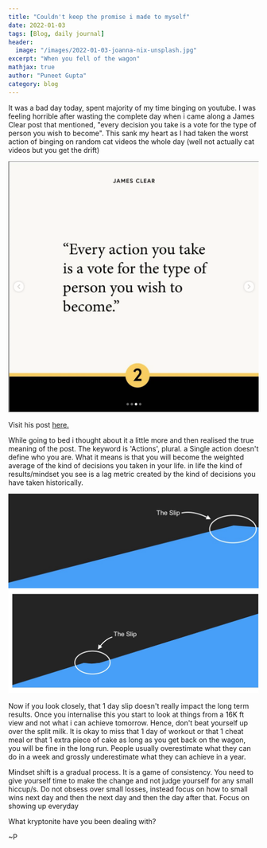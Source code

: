 ```yaml
---
title: "Couldn't keep the promise i made to myself"
date: 2022-01-03
tags: [Blog, daily journal]
header:
  image: "/images/2022-01-03-joanna-nix-unsplash.jpg"
excerpt: "When you fell of the wagon"
mathjax: true
author: "Puneet Gupta"
category: blog
---
```


It was a bad day today, spent majority of my time binging on youtube. I was feeling horrible after wasting the complete day when i came along a James Clear post that mentioned, "every decision you take is a vote for the type of person you wish to become". This sank my heart as I had taken the worst action of binging on random cat videos the whole day (well not actually cat videos but you get the drift)

![James Clear, you are collection of your actions](/images/2022-01-03-jamesclear.png "James Clear: You are collection of your actions")

Visit his post [here.](https://www.instagram.com/p/CYRhXfiLX84/?utm_source=ig_web_copy_link)

While going to bed i thought about it a little more and then realised the true meaning of the post. The keyword is 'Actions', plural. a Single action doesn't define who you are.  What it means is that you will become the weighted average of the kind of decisions you taken in your life. in life the kind of results/mindset you see is a lag metric created by the kind of decisions you have taken historically.

![The Slip Day, No Progress!](/images/2022-02-03-slip_day.jpg "The Slip Day, No Progress!")
![Grand Scheme of Things](/images/2022-02-03-grandscheme.jpg "Grand Scheme of Things")

Now if you look closely, that 1 day slip doesn't really impact the long term results. Once you internalise this you start to look at things from a 16K ft view and not what i can achieve tomorrow. Hence, don't beat yourself up over the split milk. It is okay to miss that 1 day of workout or that 1 cheat meal or that 1 extra piece of cake as long as you get back on the wagon, you will be fine in the long run. People usually overestimate what they can do in a week and grossly underestimate what they can achieve in a year.

Mindset shift is a gradual process. It is a game of consistency. You need to give yourself time to make the change and not judge yourself for any small hiccup/s. Do not obsess over small losses, instead focus on how to small wins next day and then the next day and then the day after that. Focus on showing up everyday

What kryptonite have you been dealing with?

~P
